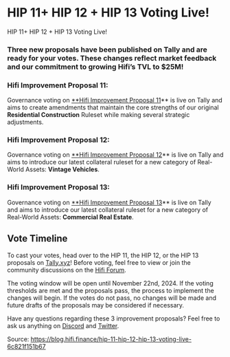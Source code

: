
# HIP 11+ HIP 12 + HIP 13 Voting Live!

HIP 11+ HIP 12 + HIP 13 Voting Live!

### Three new proposals have been published on Tally and are ready for your votes. These changes reflect market feedback and our commitment to growing Hifi’s TVL to $25M!

### Hifi Improvement Proposal 11:

Governance voting on [**Hifi Improvement Proposal 11](https://www.tally.xyz/gov/hifi-dao/proposal/10)** is live on Tally and aims to create amendments that maintain the core strengths of our original **Residential Construction** Ruleset while making several strategic adjustments.

### Hifi Improvement Proposal 12:

Governance voting on [**Hifi Improvement Proposal 12](https://www.tally.xyz/gov/hifi-dao/proposal/11)** is live on Tally and aims to introduce our latest collateral ruleset for a new category of Real-World Assets: **Vintage Vehicles**.

### Hifi Improvement Proposal 13:

Governance voting on [**Hifi Improvement Proposal 13](https://www.tally.xyz/gov/hifi-dao/proposal/12)** is live on Tally and aims to introduce our latest collateral ruleset for a new category of Real-World Assets: **Commercial Real Estate**.

## Vote Timeline

To cast your votes, head over to the HIP 11, the HIP 12, or the HIP 13 proposals on [Tally.xyz](https://www.tally.xyz/gov/hifi-dao)! Before voting, feel free to view or join the community discussions on the [Hifi Forum](https://forum.hifi.finance/).

The voting window will be open until November 22nd, 2024. If the voting thresholds are met and the proposals pass, the process to implement the changes will begin. If the votes do not pass, no changes will be made and future drafts of the proposals may be considered if necessary.

Have any questions regarding these 3 improvement proposals? Feel free to ask us anything on [Discord](https://discord.com/invite/uGxaCppKSH) and [Twitter](https://twitter.com/hififinance).


Source: https://blog.hifi.finance/hip-11-hip-12-hip-13-voting-live-6c821f151b67
